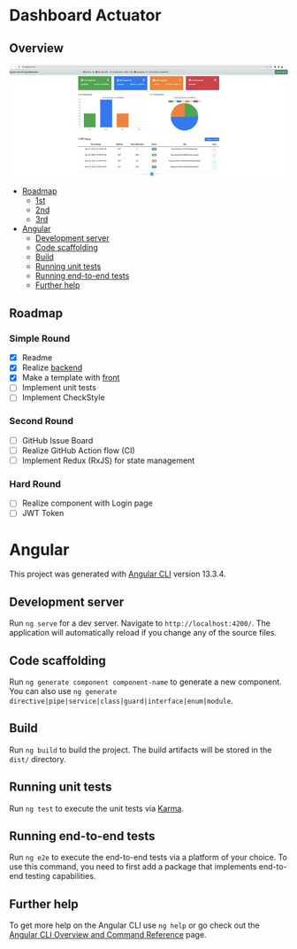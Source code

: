 # Dashboard Actuator

## Overview

![app.jpg](docs/app.jpg)

- [Roadmap](#roadmap)
  - [1st](#simple-round)
  - [2nd](#second-round)
  - [3rd](#hard-round)
- [Angular](#angular)
  - [Development server](#local-run-is-stable)
  - [Code scaffolding](#code-scaffolding)
  - [Build](#build)
  - [Running unit tests](#running-unit-tests)
  - [Running end-to-end tests](#running-end-to-end-tests)
  - [Further help](#further-help)


## Roadmap

### Simple Round
- [x] Readme
- [x] Realize [backend](https://github.com/y-lazakovich/dashboard-watcher-back)
- [x] Make a template with [front](docs/app.jpg)
- [ ] Implement unit tests
- [ ] Implement CheckStyle

### Second Round
- [ ] GitHub Issue Board
- [ ] Realize GitHub Action flow (CI)
- [ ] Implement Redux (RxJS) for state management

### Hard Round
- [ ] Realize component with Login page
- [ ] JWT Token 

# Angular

This project was generated with [Angular CLI](https://github.com/angular/angular-cli) version 13.3.4.

## Development server

Run `ng serve` for a dev server. Navigate to `http://localhost:4200/`. The application will automatically reload if you change any of the source files.

## Code scaffolding

Run `ng generate component component-name` to generate a new component. You can also use `ng generate directive|pipe|service|class|guard|interface|enum|module`.

## Build

Run `ng build` to build the project. The build artifacts will be stored in the `dist/` directory.

## Running unit tests

Run `ng test` to execute the unit tests via [Karma](https://karma-runner.github.io).

## Running end-to-end tests

Run `ng e2e` to execute the end-to-end tests via a platform of your choice. To use this command, you need to first add a package that implements end-to-end testing capabilities.

## Further help

To get more help on the Angular CLI use `ng help` or go check out the [Angular CLI Overview and Command Reference](https://angular.io/cli) page.
